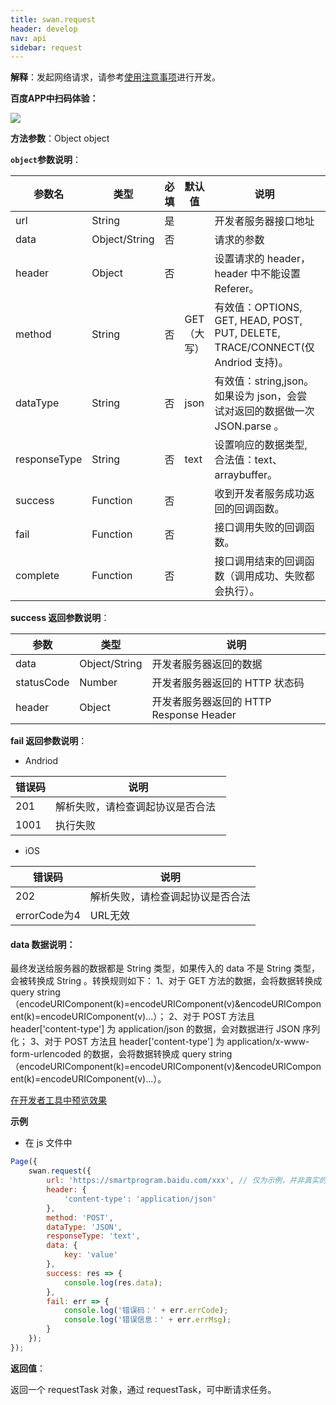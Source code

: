 ```yaml
---
title: swan.request
header: develop
nav: api
sidebar: request
---
```


 

**解释**：发起网络请求，请参考[使用注意事项](http://smartprogram.baidu.com/docs/develop/api/net_rule/)进行开发。

**百度APP中扫码体验：**

<img src="https://b.bdstatic.com/miniapp/assets/images/doc_demo/request.png"  class="demo-qrcode-image" />

**方法参数**：Object object

**`object`参数说明**：

|参数名 |类型  |必填 | 默认值 |说明|最低支持版本|
|---- | ---- | ---- | ----|----|----|
|url |String | 是   | |    开发者服务器接口地址| |
|data  |  Object/String  | 否  | | 请求的参数| |
|header | Object | 否    | |   设置请求的 header，header 中不能设置 Referer。| |
|method | String | 否  | GET （大写）|有效值：OPTIONS, GET, HEAD, POST, PUT, DELETE, TRACE/CONNECT(仅 Andriod 支持)。| |
|dataType   | String | 否  | json  | 有效值：string,json。 如果设为 json，会尝试对返回的数据做一次 JSON.parse 。| |
|responseType   | String | 否  | text  | 设置响应的数据类型, 合法值：text、arraybuffer。|1.11.20|
|success |Function    |否 | |      收到开发者服务成功返回的回调函数。| |
|fail |   Function|    否  | |     接口调用失败的回调函数。| |
|complete  |  Function  |  否   | |    接口调用结束的回调函数（调用成功、失败都会执行）。| |


**success 返回参数说明**：


|参数 | 类型 | 说明  |
|---- | ---- | ---- |
|data  |  Object/String  | 开发者服务器返回的数据|
|statusCode | Number | 开发者服务器返回的 HTTP 状态码|
|header | Object | 开发者服务器返回的 HTTP Response Header|


**fail 返回参数说明**：

* Andriod 

|错误码|说明|
|--|--|
|201|解析失败，请检查调起协议是否合法&nbsp;&nbsp;|
|1001|执行失败|

* iOS 

|错误码|说明|
|--|--|
|202|解析失败，请检查调起协议是否合法|
|errorCode为4|URL无效| 

#### **data 数据说明**：

最终发送给服务器的数据都是 String 类型，如果传入的 data 不是 String 类型，会被转换成 String 。转换规则如下：
1、对于 GET 方法的数据，会将数据转换成 query string（encodeURIComponent(k)=encodeURIComponent(v)&encodeURIComponent(k)=encodeURIComponent(v)...）；
2、对于 POST 方法且 header['content-type'] 为 application/json 的数据，会对数据进行 JSON 序列化；
3、对于 POST 方法且 header['content-type'] 为 application/x-www-form-urlencoded 的数据，会将数据转换成 query string （encodeURIComponent(k)=encodeURIComponent(v)&encodeURIComponent(k)=encodeURIComponent(v)...）。


<a href="swanide://fragment/7ed470ee03edc63ecc49173ab72d72e21569321718423" title="在开发者工具中预览效果" target="_self">在开发者工具中预览效果</a>

**示例**


* 在 js 文件中

```js
Page({
    swan.request({
        url: 'https://smartprogram.baidu.com/xxx', // 仅为示例，并非真实的接口地址
        header: {
            'content-type': 'application/json'
        },
        method: 'POST',
        dataType: 'JSON',
        responseType: 'text',
        data: {
            key: 'value'
        },
        success: res => {
            console.log(res.data);
        },
        fail: err => {
            console.log('错误码：' + err.errCode);
            console.log('错误信息：' + err.errMsg);
        }
    });
});
```

**返回值**：

返回一个 requestTask 对象，通过 requestTask，可中断请求任务。

